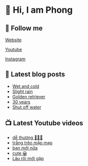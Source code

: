 # 👋 Hi, I am Phong

## 🔗 Follow me

[Website](https://phongever.xyz "Website")

[Youtube](https://www.youtube.com/@phongever "Youtube")

[Instagram](https://www.instagram.com/phongever "Instagram")

## 📝 Latest blog posts

<!-- BLOG-POST-LIST:START -->
- [Wet and cold](https://phongever.xyz/blog/wet-and-cold-1/)
- [Slight rain](https://phongever.xyz/blog/slight-rain/)
- [Golden retriever](https://phongever.xyz/blog/golden-retriever/)
- [30 years](https://phongever.xyz/blog/30-years/)
- [Shut off water](https://phongever.xyz/blog/shut-off-water/)
<!-- BLOG-POST-LIST:END -->

## 📺 Latest Youtube videos

<!-- YOUTUBE-VIDEO-LIST:START -->
- [dễ thương 🥰🥰🥰](https://www.youtube.com/watch?v=flLGz2sxznc)
- [trắng trẻo mập mạp](https://www.youtube.com/watch?v=38a5vV0CxVY)
- [bạn mới nữa](https://www.youtube.com/watch?v=OT8nAMteYFs)
- [cute 😀](https://www.youtube.com/watch?v=ciAUYJj6-88)
- [Lâu rồi mới gặp](https://www.youtube.com/watch?v=ti-WgV3k5VM)
<!-- YOUTUBE-VIDEO-LIST:END -->
